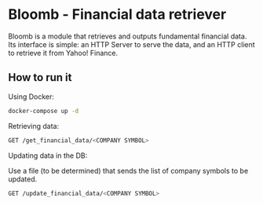 # Bloomb - Financial data retriever

Bloomb is a module that retrieves and outputs fundamental financial data.
Its interface is simple: an HTTP Server to serve the data, and an HTTP client
to retrieve it from Yahoo! Finance.

## How to run it

Using Docker:

```sh
docker-compose up -d
```

Retrieving data:

```sh
GET /get_financial_data/<COMPANY SYMBOL>
```

Updating data in the DB:

Use a file (to be determined) that sends the list of company symbols to be
updated.

```sh
GET /update_financial_data/<COMPANY SYMBOL>
```
